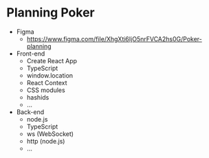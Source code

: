 # Planning Poker

- Figma
  - https://www.figma.com/file/XhgXti6IjO5nrFVCA2hs0G/Poker-planning
- Front-end
  - Create React App
  - TypeScript
  - window.location
  - React Context
  - CSS modules
  - hashids
  - ...
- Back-end
  - node.js
  - TypeScript
  - ws (WebSocket)
  - http (node.js)
  - ...
